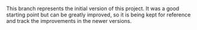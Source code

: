 This branch represents the initial version of this project. It was a good starting point but can be greatly improved, so it is being kept for reference and track the improvements in the newer versions.
